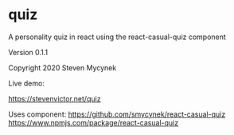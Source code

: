 # quiz
A personality quiz in react using the react-casual-quiz
component

Version 0.1.1

Copyright 2020 Steven Mycynek

Live demo:

https://stevenvictor.net/quiz

Uses component:
https://github.com/smycynek/react-casual-quiz
https://www.npmjs.com/package/react-casual-quiz
